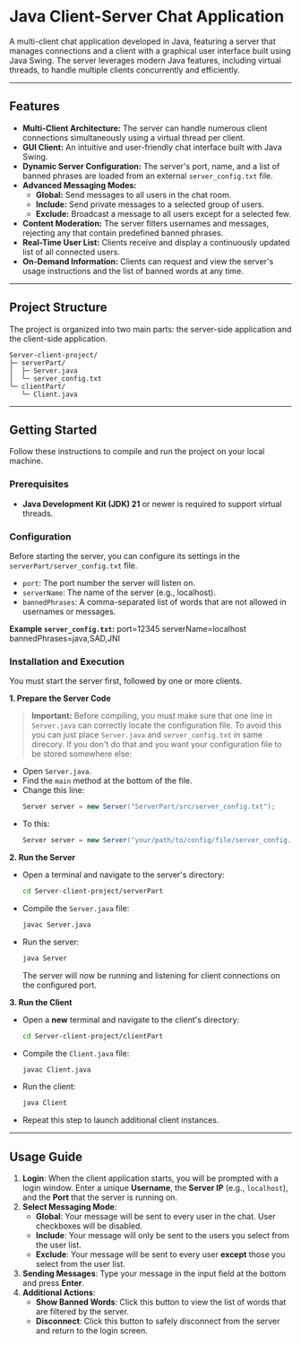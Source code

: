 # Java Client-Server Chat Application

A multi-client chat application developed in Java, featuring a server that manages connections and a client with a graphical user interface built using Java Swing. The server leverages modern Java features, including virtual threads, to handle multiple clients concurrently and efficiently.

---

## Features

* **Multi-Client Architecture:** The server can handle numerous client connections simultaneously using a virtual thread per client.
* **GUI Client:** An intuitive and user-friendly chat interface built with Java Swing.
* **Dynamic Server Configuration:** The server's port, name, and a list of banned phrases are loaded from an external `server_config.txt` file.
* **Advanced Messaging Modes:**
    * **Global:** Send messages to all users in the chat room.
    * **Include:** Send private messages to a selected group of users.
    * **Exclude:** Broadcast a message to all users except for a selected few.
* **Content Moderation:** The server filters usernames and messages, rejecting any that contain predefined banned phrases.
* **Real-Time User List:** Clients receive and display a continuously updated list of all connected users.
* **On-Demand Information:** Clients can request and view the server's usage instructions and the list of banned words at any time.

---

## Project Structure

The project is organized into two main parts: the server-side application and the client-side application.
```
Server-client-project/
├─ serverPart/
│  ├─ Server.java
│  └─ server_config.txt
└─ clientPart/
   └─ Client.java
```
---

## Getting Started

Follow these instructions to compile and run the project on your local machine.

### Prerequisites

* **Java Development Kit (JDK) 21** or newer is required to support virtual threads.

### Configuration

Before starting the server, you can configure its settings in the `serverPart/server_config.txt` file.

* `port`: The port number the server will listen on.
* `serverName`: The name of the server (e.g., localhost).
* `bannedPhrases`: A comma-separated list of words that are not allowed in usernames or messages.

**Example `server_config.txt`:**
port=12345 serverName=localhost bannedPhrases=java,SAD,JNI
### Installation and Execution

You must start the server first, followed by one or more clients.

**1. Prepare the Server Code**

> **Important:** Before compiling, you must make sure that one line in `Server.java` can correctly locate the configuration file. To avoid this you can just place `Server.java` and `server_config.txt` in same direcory. If you don't do that and you want your configuration file to be stored somewhere else:

* Open `Server.java`.
* Find the `main` method at the bottom of the file.
* Change this line:
    ```java
    Server server = new Server("ServerPart/src/server_config.txt");
    ```
* To this:
    ```java
    Server server = new Server("your/path/to/config/file/server_config.txt");
    ```

**2. Run the Server**

* Open a terminal and navigate to the server's directory:
    ```bash
    cd Server-client-project/serverPart
    ```
* Compile the `Server.java` file:
    ```bash
    javac Server.java
    ```
* Run the server:
    ```bash
    java Server
    ```
    The server will now be running and listening for client connections on the configured port.

**3. Run the Client**

* Open a **new** terminal and navigate to the client's directory:
    ```bash
    cd Server-client-project/clientPart
    ```
* Compile the `Client.java` file:
    ```bash
    javac Client.java
    ```
* Run the client:
    ```bash
    java Client
    ```
* Repeat this step to launch additional client instances.

---

## Usage Guide

1.  **Login**: When the client application starts, you will be prompted with a login window. Enter a unique **Username**, the **Server IP** (e.g., `localhost`), and the **Port** that the server is running on.
2.  **Select Messaging Mode**:
    * **Global**: Your message will be sent to every user in the chat. User checkboxes will be disabled.
    * **Include**: Your message will only be sent to the users you select from the user list.
    * **Exclude**: Your message will be sent to every user **except** those you select from the user list.
3.  **Sending Messages**: Type your message in the input field at the bottom and press **Enter**.
4.  **Additional Actions**:
    * **Show Banned Words**: Click this button to view the list of words that are filtered by the server.
    * **Disconnect**: Click this button to safely disconnect from the server and return to the login screen.
